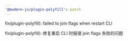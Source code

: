 ```yaml
---
'@modern-js/plugin-polyfill': patch
---
```


fix(plugin-polyfill): failed to join flags when restart CLI

fix(plugin-polyfill): 修复重启 CLI 时报错 join flags 失败的问题
